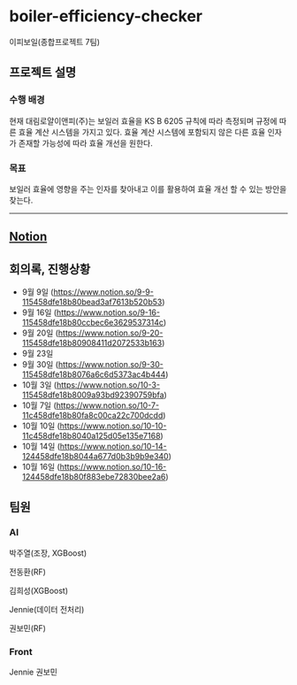 # boiler-efficiency-checker
이피보일(종합프로젝트 7팀)
## 프로젝트 설명
### 수행 배경
현재 대림로얄이앤피(주)는 보일러 효율을 KS B 6205 규칙에 따라 측정되며 규정에 따른 효율 계산 시스템을 가지고 있다. 효율 계산 시스템에 포함되지 않은 다른 효율 인자가 존재할 가능성에 따라 효율 개선을 원한다.

### 목표
보일러 효율에 영향을 주는 인자를 찾아내고 이를 활용하여 효율 개선 할 수 있는 방안을 찾는다.

---------
## [Notion](https://www.notion.so/Boiler-Efficiency-c26e8cb21d464244be4d6585f8494e3c)


## 회의록, 진행상황
- 9월 9일 (https://www.notion.so/9-9-115458dfe18b80bead3af7613b520b53)
- 9월 16일 (https://www.notion.so/9-16-115458dfe18b80ccbec6e3629537314c)
- 9월 20일 (https://www.notion.so/9-20-115458dfe18b80908411d2072533b163)
- 9월 23일
- 9월 30일 (https://www.notion.so/9-30-115458dfe18b8076a6c6d5373ac4b444)
- 10월 3일 (https://www.notion.so/10-3-115458dfe18b8009a93bd92390759bfa)
- 10월 7일 (https://www.notion.so/10-7-11c458dfe18b80fa8c00ca22c700dcdd)
- 10월 10일 (https://www.notion.so/10-10-11c458dfe18b8040a125d05e135e7168)
- 10월 14일 (https://www.notion.so/10-14-124458dfe18b8044a677d0b3b9b9e340)
- 10월 16일 (https://www.notion.so/10-16-124458dfe18b80f883ebe72830bee2a6)


## 팀원
### AI
박주열(조장, XGBoost)

전동환(RF)

김희성(XGBoost)

Jennie(데이터 전처리)

권보민(RF)

### Front
Jennie 
권보민


